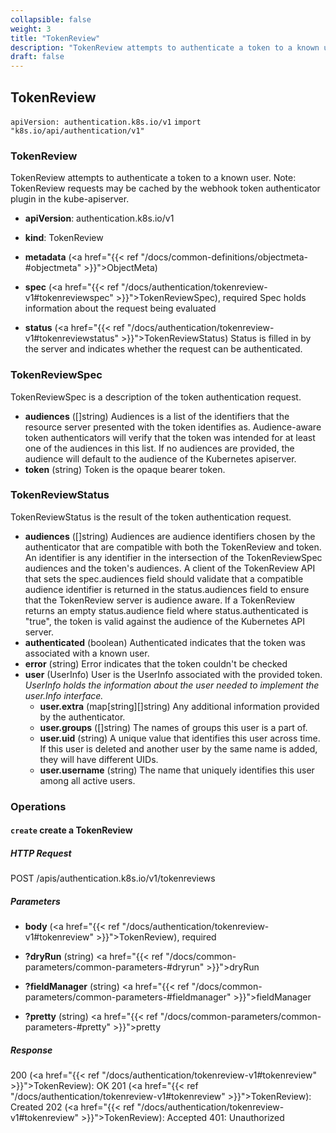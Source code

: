 ```yaml
---
collapsible: false
weight: 3
title: "TokenReview"
description: "TokenReview attempts to authenticate a token to a known user."
draft: false
---
```

## TokenReview
`apiVersion: authentication.k8s.io/v1`
`import "k8s.io/api/authentication/v1"`
### TokenReview
TokenReview attempts to authenticate a token to a known user. Note: TokenReview requests may be cached by the webhook token authenticator plugin in the kube-apiserver.
- **apiVersion**: authentication.k8s.io/v1
  
- **kind**: TokenReview
  
- **metadata** (<a href="{{< ref "/docs/common-definitions/objectmeta-#objectmeta" >}}">ObjectMeta</a>)
  
- **spec** (<a href="{{< ref "/docs/authentication/tokenreview-v1#tokenreviewspec" >}}">TokenReviewSpec</a>), required
  Spec holds information about the request being evaluated
- **status** (<a href="{{< ref "/docs/authentication/tokenreview-v1#tokenreviewstatus" >}}">TokenReviewStatus</a>)
  Status is filled in by the server and indicates whether the request can be authenticated.
### TokenReviewSpec
TokenReviewSpec is a description of the token authentication request.
- **audiences** ([]string)
  Audiences is a list of the identifiers that the resource server presented with the token identifies as. Audience-aware token authenticators will verify that the token was intended for at least one of the audiences in this list. If no audiences are provided, the audience will default to the audience of the Kubernetes apiserver.
- **token** (string)
  Token is the opaque bearer token.
### TokenReviewStatus
TokenReviewStatus is the result of the token authentication request.
- **audiences** ([]string)
  Audiences are audience identifiers chosen by the authenticator that are compatible with both the TokenReview and token. An identifier is any identifier in the intersection of the TokenReviewSpec audiences and the token's audiences. A client of the TokenReview API that sets the spec.audiences field should validate that a compatible audience identifier is returned in the status.audiences field to ensure that the TokenReview server is audience aware. If a TokenReview returns an empty status.audience field where status.authenticated is "true", the token is valid against the audience of the Kubernetes API server.
- **authenticated** (boolean)
  Authenticated indicates that the token was associated with a known user.
- **error** (string)
  Error indicates that the token couldn't be checked
- **user** (UserInfo)
  User is the UserInfo associated with the provided token.
*UserInfo holds the information about the user needed to implement the user.Info interface.*
  - **user.extra** (map[string][]string)
    Any additional information provided by the authenticator.
  - **user.groups** ([]string)
    The names of groups this user is a part of.
  - **user.uid** (string)
    A unique value that identifies this user across time. If this user is deleted and another user by the same name is added, they will have different UIDs.
  - **user.username** (string)
    The name that uniquely identifies this user among all active users.
### Operations
#### `create` create a TokenReview

##### HTTP Request
POST /apis/authentication.k8s.io/v1/tokenreviews

##### Parameters
  - **body** (<a href="{{< ref "/docs/authentication/tokenreview-v1#tokenreview" >}}">TokenReview</a>), required
    
  - **?dryRun** (string)
    <a href="{{< ref "/docs/common-parameters/common-parameters-#dryrun" >}}">dryRun</a>
  - **?fieldManager** (string)
    <a href="{{< ref "/docs/common-parameters/common-parameters-#fieldmanager" >}}">fieldManager</a>
  - **?pretty** (string)
    <a href="{{< ref "/docs/common-parameters/common-parameters-#pretty" >}}">pretty</a>

##### Response
200 (<a href="{{< ref "/docs/authentication/tokenreview-v1#tokenreview" >}}">TokenReview</a>): OK
201 (<a href="{{< ref "/docs/authentication/tokenreview-v1#tokenreview" >}}">TokenReview</a>): Created
202 (<a href="{{< ref "/docs/authentication/tokenreview-v1#tokenreview" >}}">TokenReview</a>): Accepted
401: Unauthorized
